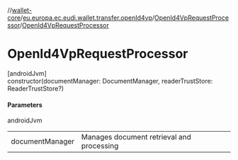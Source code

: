 //[wallet-core](../../../index.md)/[eu.europa.ec.eudi.wallet.transfer.openId4vp](../index.md)/[OpenId4VpRequestProcessor](index.md)/[OpenId4VpRequestProcessor](-open-id4-vp-request-processor.md)

# OpenId4VpRequestProcessor

[androidJvm]\
constructor(documentManager: DocumentManager, readerTrustStore: ReaderTrustStore?)

#### Parameters

androidJvm

| | |
|---|---|
| documentManager | Manages document retrieval and processing |
